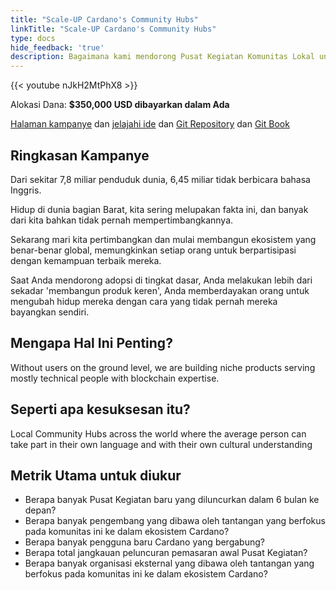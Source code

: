```yaml
---
title: "Scale-UP Cardano's Community Hubs"
linkTitle: "Scale-UP Cardano's Community Hubs"
type: docs
hide_feedback: 'true'
description: Bagaimana kami mendorong Pusat Kegiatan Komunitas Lokal untuk mendorong adopsi dan kesadaran Cardano dalam 6 bulan ke depan?
---
```


{{&lt; youtube nJkH2MtPhX8 &gt;}}

Alokasi Dana: **$350,000 USD dibayarkan dalam Ada**

[Halaman kampanye](https://cardano.ideascale.com/a/campaign-home/26244) dan [jelajahi ide](https://cardano.ideascale.com/a/ideas/top/campaign-filter/byids/campaigns/26244/stage/unspecified) dan [Git Repository](https://github.com/Catalyst-Challenges/F7-Scale-UP-Cardanos-Community-Hubs) dan [Git Book](https://quality-assurance-dao.gitbook.io/catalyst-fund-7-challenges/fund-7/scale-up-cardanos-community-hubs)

## Ringkasan Kampanye

Dari sekitar 7,8 miliar penduduk dunia, 6,45 miliar tidak berbicara bahasa Inggris.

Hidup di dunia bagian Barat, kita sering melupakan fakta ini, dan banyak dari kita bahkan tidak pernah mempertimbangkannya.

Sekarang mari kita pertimbangkan dan mulai membangun ekosistem yang benar-benar global, memungkinkan setiap orang untuk berpartisipasi dengan kemampuan terbaik mereka.

Saat Anda mendorong adopsi di tingkat dasar, Anda melakukan lebih dari sekadar 'membangun produk keren', Anda memberdayakan orang untuk mengubah hidup mereka dengan cara yang tidak pernah mereka bayangkan sendiri.

## Mengapa Hal Ini Penting?

Without users on the ground level, we are building niche products serving mostly technical people with blockchain expertise.

## Seperti apa kesuksesan itu?

Local Community Hubs across the world where the average person can take part in their own language and with their own cultural understanding

## Metrik Utama untuk diukur

- Berapa banyak Pusat Kegiatan baru yang diluncurkan dalam 6 bulan ke depan?
- Berapa banyak pengembang yang dibawa oleh tantangan yang berfokus pada komunitas ini ke dalam ekosistem Cardano?
- Berapa banyak pengguna baru Cardano yang bergabung?
- Berapa total jangkauan peluncuran pemasaran awal Pusat Kegiatan?
- Berapa banyak organisasi eksternal yang dibawa oleh tantangan yang berfokus pada komunitas ini ke dalam ekosistem Cardano?
